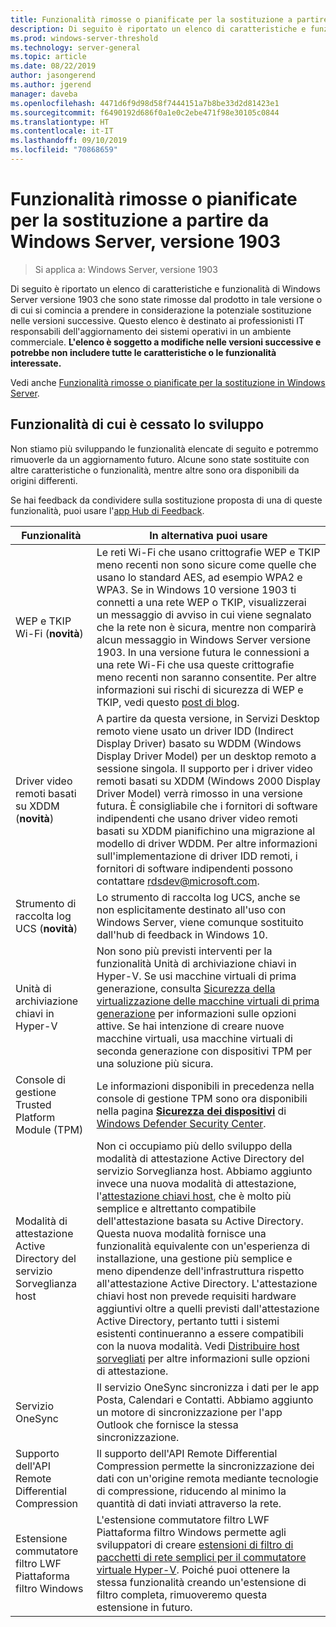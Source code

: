 ```yaml
---
title: Funzionalità rimosse o pianificate per la sostituzione a partire da Windows Server, versione 1903
description: Di seguito è riportato un elenco di caratteristiche e funzionalità di Windows Server versione 1903 che sono state rimosse dal prodotto in tale versione o di cui si comincia a prendere in considerazione la potenziale sostituzione nelle versioni successive. Questo elenco è destinato ai professionisti IT responsabili dell'aggiornamento dei sistemi operativi in un ambiente commerciale.
ms.prod: windows-server-threshold
ms.technology: server-general
ms.topic: article
ms.date: 08/22/2019
author: jasongerend
ms.author: jgerend
manager: daveba
ms.openlocfilehash: 4471d6f9d98d58f7444151a7b8be33d2d81423e1
ms.sourcegitcommit: f6490192d686f0a1e0c2ebe471f98e30105c0844
ms.translationtype: HT
ms.contentlocale: it-IT
ms.lasthandoff: 09/10/2019
ms.locfileid: "70868659"
---
```

# <a name="features-removed-or-planned-for-replacement-starting-with-windows-server-version-1903"></a>Funzionalità rimosse o pianificate per la sostituzione a partire da Windows Server, versione 1903

>Si applica a: Windows Server, versione 1903

Di seguito è riportato un elenco di caratteristiche e funzionalità di Windows Server versione 1903 che sono state rimosse dal prodotto in tale versione o di cui si comincia a prendere in considerazione la potenziale sostituzione nelle versioni successive. Questo elenco è destinato ai professionisti IT responsabili dell'aggiornamento dei sistemi operativi in un ambiente commerciale. **L'elenco è soggetto a modifiche nelle versioni successive e potrebbe non includere tutte le caratteristiche o le funzionalità interessate.**

Vedi anche [Funzionalità rimosse o pianificate per la sostituzione in Windows Server](removed-features.md).

## <a name="features-were-no-longer-developing"></a>Funzionalità di cui è cessato lo sviluppo

Non stiamo più sviluppando le funzionalità elencate di seguito e potremmo rimuoverle da un aggiornamento futuro. Alcune sono state sostituite con altre caratteristiche o funzionalità, mentre altre sono ora disponibili da origini differenti. 

Se hai feedback da condividere sulla sostituzione proposta di una di queste funzionalità, puoi usare l'[app Hub di Feedback](https://support.microsoft.com/help/4021566/windows-10-send-feedback-to-microsoft-with-feedback-hub-app). 


|                         Funzionalità                         |                                                                                                                                                                                                                                                                                                                                                                                                                           In alternativa puoi usare                                                                                                                                                                                                                                                                                                                                                                                                                            |
|---------------------------------------------------------|--------------------------------------------------------------------------------------------------------------------------------------------------------------------------------------------------------------------------------------------------------------------------------------------------------------------------------------------------------------------------------------------------------------------------------------------------------------------------------------------------------------------------------------------------------------------------------------------------------------------------------------------------------------------------------------------------------------------------------------------------------------------------------------------------------------------------------------------------------------------------|
|              WEP e TKIP Wi-Fi (**novità**)               |                                                                                                                                                                  Le reti Wi-Fi che usano crittografie WEP e TKIP meno recenti non sono sicure come quelle che usano lo standard AES, ad esempio WPA2 e WPA3. Se in Windows 10 versione 1903 ti connetti a una rete WEP o TKIP, visualizzerai un messaggio di avviso in cui viene segnalato che la rete non è sicura, mentre non comparirà alcun messaggio in Windows Server versione 1903. In una versione futura le connessioni a una rete Wi-Fi che usa queste crittografie meno recenti non saranno consentite. Per altre informazioni sui rischi di sicurezza di WEP e TKIP, vedi questo [post di blog](https://go.microsoft.com/fwlink/p/?linkid=2008426).                                                                                                                                                                   |
|       Driver video remoti basati su XDDM (**novità**)        |                                                                                                                                          A partire da questa versione, in Servizi Desktop remoto viene usato un driver IDD (Indirect Display Driver) basato su WDDM (Windows Display Driver Model) per un desktop remoto a sessione singola. Il supporto per i driver video remoti basati su XDDM (Windows 2000 Display Driver Model) verrà rimosso in una versione futura. È consigliabile che i fornitori di software indipendenti che usano driver video remoti basati su XDDM pianifichino una migrazione al modello di driver WDDM. Per altre informazioni sull'implementazione di driver IDD remoti, i fornitori di software indipendenti possono contattare [rdsdev@microsoft.com](mailto:rdsdev@microsoft.com).                                                                                                                                           |
|            Strumento di raccolta log UCS (**novità**)            |                                                                                                                                                                                                                                                                                                                                                         Lo strumento di raccolta log UCS, anche se non esplicitamente destinato all'uso con Windows Server, viene comunque sostituito dall'hub di feedback in Windows 10.                                                                                                                                                                                                                                                                                                                                                         |
|              Unità di archiviazione chiavi in Hyper-V               |                                                                                                                                                                                                        Non sono più previsti interventi per la funzionalità Unità di archiviazione chiavi in Hyper-V. Se usi macchine virtuali di prima generazione, consulta [Sicurezza della virtualizzazione delle macchine virtuali di prima generazione](https://docs.microsoft.com/windows-server/virtualization/hyper-v/learn-more/generation-1-virtual-machine-security-settings-for-hyper-v) per informazioni sulle opzioni attive. Se hai intenzione di creare nuove macchine virtuali, usa macchine virtuali di seconda generazione con dispositivi TPM per una soluzione più sicura.                                                                                                                                                                                                         |
|    Console di gestione Trusted Platform Module (TPM)     |                                                                                                                                                                                                                          Le informazioni disponibili in precedenza nella console di gestione TPM sono ora disponibili nella pagina [**Sicurezza dei dispositivi**](https://docs.microsoft.com/windows/security/threat-protection/windows-defender-security-center/wdsc-device-security) di [Windows Defender Security Center](https://docs.microsoft.com/windows/security/threat-protection/windows-defender-security-center/windows-defender-security-center).                                                                                                                                                                                                                          |
| Modalità di attestazione Active Directory del servizio Sorveglianza host | Non ci occupiamo più dello sviluppo della modalità di attestazione Active Directory del servizio Sorveglianza host. Abbiamo aggiunto invece una nuova modalità di attestazione, l'[attestazione chiavi host](../security/guarded-fabric-shielded-vm/guarded-fabric-create-host-key.md), che è molto più semplice e altrettanto compatibile dell'attestazione basata su Active Directory.  Questa nuova modalità fornisce una funzionalità equivalente con un'esperienza di installazione, una gestione più semplice e meno dipendenze dell'infrastruttura rispetto all'attestazione Active Directory. L'attestazione chiavi host non prevede requisiti hardware aggiuntivi oltre a quelli previsti dall'attestazione Active Directory, pertanto tutti i sistemi esistenti continueranno a essere compatibili con la nuova modalità. Vedi [Distribuire host sorvegliati](../security/guarded-fabric-shielded-vm/guarded-fabric-configure-hgs-with-authorized-hyper-v-hosts.md) per altre informazioni sulle opzioni di attestazione. |
|                     Servizio OneSync                     |                                                                                                                                                                                                                                                                                                                                                   Il servizio OneSync sincronizza i dati per le app Posta, Calendari e Contatti. Abbiamo aggiunto un motore di sincronizzazione per l'app Outlook che fornisce la stessa sincronizzazione.                                                                                                                                                                                                                                                                                                                                                    |
|       Supporto dell'API Remote Differential Compression       |                                                                                                                                                                                                                                                                                                           Il supporto dell'API Remote Differential Compression permette la sincronizzazione dei dati con un'origine remota mediante tecnologie di compressione, riducendo al minimo la quantità di dati inviati attraverso la rete. |
|         Estensione commutatore filtro LWF Piattaforma filtro Windows         |                                                                                                                                                                                                                                      L'estensione commutatore filtro LWF Piattaforma filtro Windows permette agli sviluppatori di creare [estensioni di filtro di pacchetti di rete semplici per il commutatore virtuale Hyper-V](https://docs.microsoft.com/windows-hardware/drivers/network/using-virtual-switch-filtering). Poiché puoi ottenere la stessa funzionalità creando un'estensione di filtro completa, rimuoveremo questa estensione in futuro.                                                                                                                                                                                                                                      |

